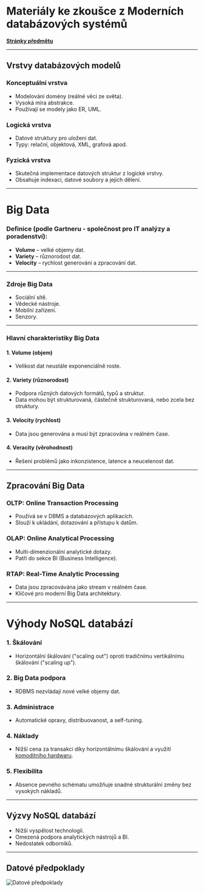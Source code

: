 # **Materiály ke zkoušce z Moderních databázových systémů**

[**Stránky předmětu**](https://www.ksi.mff.cuni.cz/~holubova/NDBI040/)

---

## **Vrstvy databázových modelů**

### **Konceptuální vrstva**

- Modelování domény (reálné věci ze světa).
- Vysoká míra abstrakce.
- Používají se modely jako ER, UML.

### **Logická vrstva**

- Datové struktury pro uložení dat.
- Typy: relační, objektová, XML, grafová apod.

### **Fyzická vrstva**

- Skutečná implementace datových struktur z logické vrstvy.
- Obsahuje indexaci, datové soubory a jejich dělení.

---

# **Big Data**

### **Definice (podle Gartneru - společnost pro IT analýzy a poradenství):**

- **Volume** – velké objemy dat.
- **Variety** – různorodost dat.
- **Velocity** – rychlost generování a zpracování dat.

---

### **Zdroje Big Data**

- Sociální sítě.
- Vědecké nástroje.
- Mobilní zařízení.
- Senzory.

---

### **Hlavní charakteristiky Big Data**

#### **1. Volume (objem)**

- Velikost dat neustále exponenciálně roste.

#### **2. Variety (různorodost)**

- Podpora různých datových formátů, typů a struktur.
- Data mohou být strukturovaná, částečně strukturovaná, nebo zcela bez struktury.

#### **3. Velocity (rychlost)**

- Data jsou generována a musí být zpracována v reálném čase.

#### **4. Veracity (věrohodnost)**

- Řešení problémů jako inkonzistence, latence a neucelenost dat.

---

## **Zpracování Big Data**

### **OLTP: Online Transaction Processing**

- Používá se v DBMS a databázových aplikacích.
- Slouží k ukládání, dotazování a přístupu k datům.

### **OLAP: Online Analytical Processing**

- Multi-dimenzionální analytické dotazy.
- Patří do sekce BI (Business Intelligence).

### **RTAP: Real-Time Analytic Processing**

- Data jsou zpracovávána jako stream v reálném čase.
- Klíčové pro moderní Big Data architektury.

---

# **Výhody NoSQL databází**

### **1. Škálování**

- Horizontální škálování ("scaling out") oproti tradičnímu vertikálnímu škálování ("scaling up").

### **2. Big Data podpora**

- RDBMS nezvládají nové velké objemy dat.

### **3. Administrace**

- Automatické opravy, distribuovanost, a self-tuning.

### **4. Náklady**

- Nižší cena za transakci díky horizontálnímu škálování a využití [komoditního hardwaru](https://www.techtarget.com/whatis/definition/commodity-hardware).

### **5. Flexibilita**

- Absence pevného schématu umožňuje snadné strukturální změny bez vysokých nákladů.

---

## **Výzvy NoSQL databází**

- Nižší vyspělost technologií.
- Omezená podpora analytických nástrojů a BI.
- Nedostatek odborníků.

---

## **Datové předpoklady**

![Datové předpoklady](/images/data_assumptions.png)
